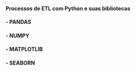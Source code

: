#### Processos de ETL com Python e suas bibliotecas 

#### - PANDAS

#### - NUMPY

#### - MATPLOTLIB

#### - SEABORN
